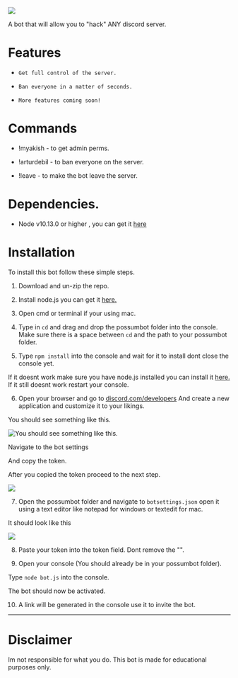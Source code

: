 ![](https://user-images.githubusercontent.com/8159670/48314121-8c516100-e5cd-11e8-8874-04c0dc1cc4bc.png)

A bot that will allow you to "hack" ANY discord server.

# Features
* `Get full control of the server.`

* `Ban everyone in a matter of seconds.`

* `More features coming soon!`

# Commands

* !myakish - to get admin perms.

* !arturdebil - to ban everyone on the server.

* !leave - to make the bot leave the server.

# Dependencies.
* Node v10.13.0 or higher , you can get  it [here](https://nodejs.org/en/download/)

# Installation

To install this bot follow these simple steps.

1. Download and un-zip the repo.

2. Install node.js you can get it [here.](https://nodejs.org/en/download/)

3. Open cmd or terminal if your using mac.

4. Type in `cd` and drag and drop the possumbot folder into the console. Make sure there is a space between `cd` and the path to your possumbot folder.

5. Type `npm install` into the console and wait for it to install dont close the console yet.

If it doesnt work make sure you have node.js installed you can install it [here.](https://nodejs.org/en/download/)
If it still doesnt work restart your console.

6. Open your browser and go to [discord.com/developers](https://discordapp.com/developers/applications/)
And create a new application and customize it to your likings.

You should see something like this.

![You should see something like this.](https://media.discordapp.net/attachments/508571077958434839/511258005937979392/2018-11-11_21.14.15.png)

Navigate to the bot settings

And copy the token.

After you copied the token proceed to the next step.

![](https://cdn.discordapp.com/attachments/508571077958434839/511259113712517130/2018-11-11_21.21.00.png)

7. Open the possumbot folder and navigate to `botsettings.json` open it using a text editor like notepad for windows or textedit for mac.

It should look like this

![](https://media.discordapp.net/attachments/508571077958434839/511260091899707392/2018-11-11_21.11.08.png)

8. Paste your token into the token field. Dont remove the "".

9. Open your console (You should already be in your possumbot folder).

Type `node bot.js` into the console.

The bot should now be activated.

10. A link will be generated in the console use it to invite the bot.
-----

# Disclaimer

Im not responsible for what you do. This bot is made for educational purposes only.
